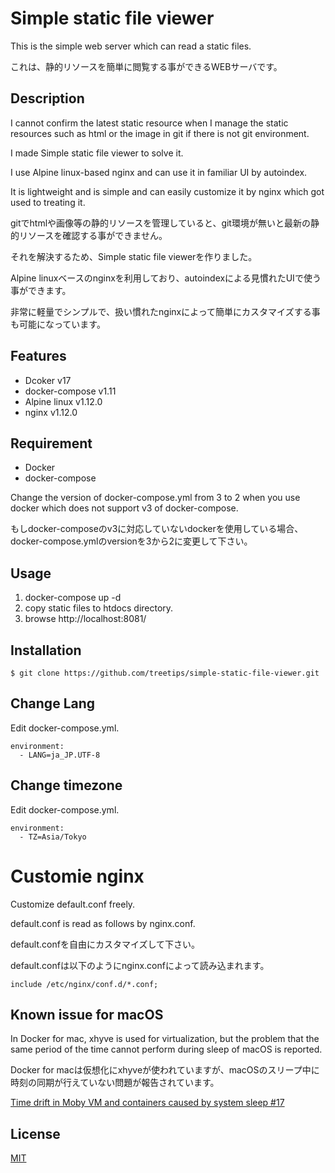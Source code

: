 # Simple static file viewer

This is the simple web server which can read a static files.

これは、静的リソースを簡単に閲覧する事ができるWEBサーバです。

## Description

I cannot confirm the latest static resource when I manage the static resources such as html or the image in git if there is not git environment.

I made Simple static file viewer to solve it.

I use Alpine linux-based nginx and can use it in familiar UI by autoindex.

It is lightweight and is simple and can easily customize it by nginx which got used to treating it.

gitでhtmlや画像等の静的リソースを管理していると、git環境が無いと最新の静的リソースを確認する事ができません。

それを解決するため、Simple static file viewerを作りました。

Alpine linuxベースのnginxを利用しており、autoindexによる見慣れたUIで使う事ができます。

非常に軽量でシンプルで、扱い慣れたnginxによって簡単にカスタマイズする事も可能になっています。

## Features

- Dcoker v17
- docker-compose v1.11
- Alpine linux v1.12.0
- nginx v1.12.0

## Requirement

- Docker
- docker-compose

Change the version of docker-compose.yml from 3 to 2 when you use docker which does not support v3 of docker-compose.

もしdocker-composeのv3に対応していないdockerを使用している場合、docker-compose.ymlのversionを3から2に変更して下さい。

## Usage

1. docker-compose up -d
2. copy static files to htdocs directory.
3. browse http://localhost:8081/

## Installation

    $ git clone https://github.com/treetips/simple-static-file-viewer.git

## Change Lang

Edit docker-compose.yml.

    environment:
      - LANG=ja_JP.UTF-8

## Change timezone

Edit docker-compose.yml.

    environment:
      - TZ=Asia/Tokyo

# Customie nginx

Customize default.conf freely.

default.conf is read as follows by nginx.conf.

default.confを自由にカスタマイズして下さい。

default.confは以下のようにnginx.confによって読み込まれます。

    include /etc/nginx/conf.d/*.conf;

## Known issue for macOS

In Docker for mac, xhyve is used for virtualization, but the problem that the same period of the time cannot perform during sleep of macOS is reported.

Docker for macは仮想化にxhyveが使われていますが、macOSのスリープ中に時刻の同期が行えていない問題が報告されています。

[Time drift in Moby VM and containers caused by system sleep #17
](https://github.com/docker/for-mac/issues/17)

## License

[MIT](http://b4b4r07.mit-license.org)